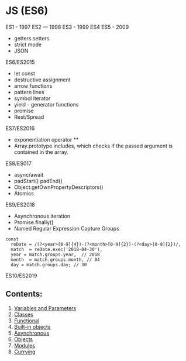 # JS (ES6)

ES1 - 1997
ES2 — 1998
ES3 - 1999
ES4
ES5 - 2009

- getters setters
- strict mode
- JSON

ES6/ES2015

- let const
- destructive assignment
- arrow functions
- pattern lines
- symbol iterator
- yield - generator functions
- promise
- Rest/Spread

ES7/ES2016

- exponentiation operator \*\*
- Array.prototype.includes, which checks if the passed argument is contained in the array.

ES8/ES017

- async/await
- padStart() padEnd()
- Object.getOwnPropertyDescriptors()
- Atomics

ES9/ES2018

- Asynchronous iteration
- Promise.finally()
- Named Regular Expression Capture Groups

```
const
  reDate = /(?<year>[0-9]{4})-(?<month>[0-9]{2})-(?<day>[0-9]{2})/,
  match  = reDate.exec('2018-04-30'),
  year = match.groups.year,  // 2018
  month  = match.groups.month, // 04
  day = match.groups.day; // 30
```

ES10/ES2019

## Contents:

1. [Variables and Parameters](./variables_and_parameters.md)
2. [Classes](./classes.md)
3. [Functional](./functional.md)
4. [Built-in objects](./built_in_object.md)
5. [Asynchronous](./asynchronous.md)
6. [Objects](./objects.md)
7. [Modules](./modules.md)
8. [Currying](./currying.md)
